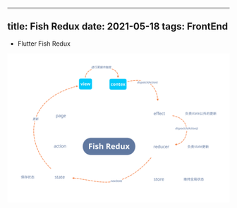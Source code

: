 
---
title: Fish Redux
date: 2021-05-18 
tags: FrontEnd
---

- Flutter Fish Redux

<!-- more -->
![fish redux](/assets/front/fish_redux.svg)